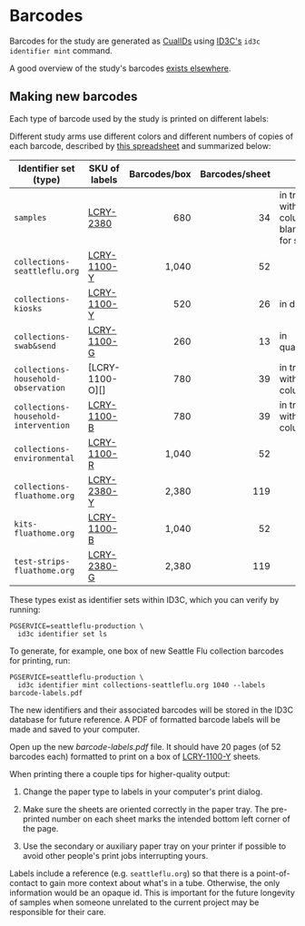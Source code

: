 # Barcodes

Barcodes for the study are generated as
[CualIDs](https://www.ncbi.nlm.nih.gov/pmc/articles/PMC5069752/) using
[ID3C's](https://github.com/seattleflu/id3c) `id3c identifier mint` command.

A good overview of the study's barcodes [exists
elsewhere](https://docs.google.com/document/d/1exaj_aGB8rqjMAwEznRYIR84J8486DyB3dNSAGnyHmM/edit).


## Making new barcodes

Each type of barcode used by the study is printed on different labels:

Different study arms use different colors and different numbers of copies of
each barcode, described by [this spreadsheet](https://docs.google.com/spreadsheets/d/1_UBOZ3pFq_oT-OIaFZfyvu9Qj9CpoZsRq4UjWkk37rE/edit#gid=0)
and summarized below:

Identifier set (type)               | SKU of labels     | Barcodes/box | Barcodes/sheet | Notes
----------------------------------- | ----------------- | -----------: | -------------: | -----
`samples`                           | [LCRY-2380][]     |          680 |             34 | in triplicate, with a column of blank labels for spacing
`collections-seattleflu.org`        | [LCRY-1100-Y][]   |        1,040 |             52 |
`collections-kiosks`                | [LCRY-1100-Y][]   |          520 |             26 | in duplicate
`collections-swab&send`             | [LCRY-1100-G][]   |          260 |             13 | in quadruplicate
`collections-household-observation` | [LCRY-1100-O][]   |          780 |             39 | in triplicate, with the last column blank
`collections-household-intervention`| [LCRY-1100-B][]   |          780 |             39 | in triplicate, with the last column blank
`collections-environmental`         | [LCRY-1100-R][]   |        1,040 |             52 |
`collections-fluathome.org`         | [LCRY-2380-Y][]   |        2,380 |            119 |
`kits-fluathome.org`                | [LCRY-1100-B][]   |        1,040 |             52 |
`test-strips-fluathome.org`         | [LCRY-2380-G][]   |        2,380 |            119 |

[LCRY-2380]: https://www.divbio.com/product/lcry-2380
[LCRY-1100-Y]: https://www.divbio.com/product/lcry-1100-y
[LCRY-1100-G]: https://www.divbio.com/product/lcry-1100-g
[LCRY-1100-R]: https://www.divbio.com/product/lcry-1100-r
[LCRY-2380-Y]: https://www.divbio.com/product/lcry-2380-y
[LCRY-1100-B]: https://www.divbio.com/product/lcry-1100-b
[LCRY-2380-G]: https://www.divbio.com/product/lcry-2380-g

These types exist as identifier sets within ID3C, which you can verify by
running:

    PGSERVICE=seattleflu-production \
      id3c identifier set ls

To generate, for example, one box of new Seattle Flu collection barcodes for
printing, run:

    PGSERVICE=seattleflu-production \
      id3c identifier mint collections-seattleflu.org 1040 --labels barcode-labels.pdf

The new identifiers and their associated barcodes will be stored in the ID3C
database for future reference.  A PDF of formatted barcode labels will be made
and saved to your computer.

Open up the new _barcode-labels.pdf_ file.  It should have 20 pages (of 52
barcodes each) formatted to print on a box of [LCRY-1100-Y][] sheets.

When printing there a couple tips for higher-quality output:

1. Change the paper type to labels in your computer's print dialog.

2. Make sure the sheets are oriented correctly in the paper tray.  The
   pre-printed number on each sheet marks the intended bottom left corner of
   the page.

3. Use the secondary or auxiliary paper tray on your printer if possible to
   avoid other people's print jobs interrupting yours.

Labels include a reference (e.g. `seattleflu.org`) so that there is a
point-of-contact to gain more context about what's in a tube.  Otherwise, the
only information would be an opaque id.  This is important for the future
longevity of samples when someone unrelated to the current project may be
responsible for their care.
